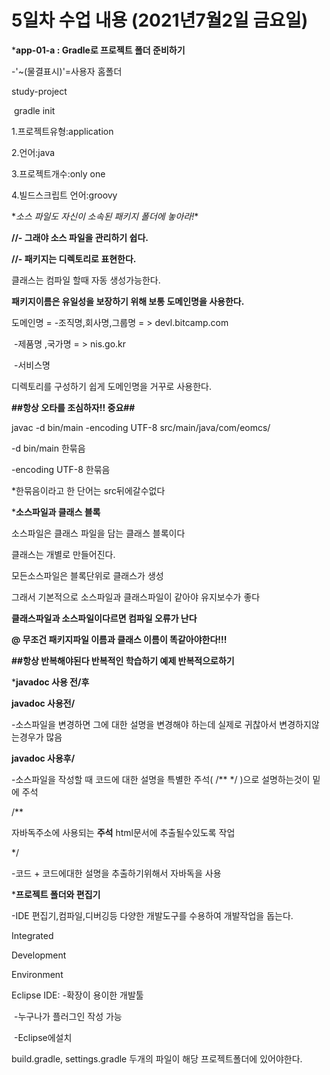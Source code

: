 # 5일차 수업 내용 (2021년7월2일 금요일)

***app-01-a : Gradle로 프로젝트 폴더 준비하기**

-'~(물결표시)'=사용자 홈폴더

study-project

​	gradle init

1.프로젝트유형:application

2.언어:java

3.프로젝트개수:only one

4.빌드스크립트 언어:groovy



\**소스 파일도 자신이 소속된 패키지 폴더에 놓아라!**

**//- 그래야 소스 파일을 관리하기 쉽다.**

**//- 패키지는 디렉토리로 표현한다.**

클래스는 컴파일 할때 자동 생성가능한다.

**패키지이름은 유일성을 보장하기 위해 보통 도메인명을 사용한다.**

도메인명 = -조직명,회사명,그룹명	= >  devl.bitcamp.com

​					-제품명 ,국가명			   = >  nis.go.kr

​					-서비스명						 

디렉토리를 구성하기 쉽게 도메인명을 거꾸로 사용한다.

**##항상 오타를 조심하자!! 중요##**

javac -d bin/main -encoding UTF-8 src/main/java/com/eomcs/

-d bin/main 한묶음

-encoding UTF-8 한묶음  

*한묶음이라고 한 단어는 src뒤에갈수없다  



***소스파일과 클래스 블록**

소스파일은 클래스 파일을 담는 클래스 블록이다

클래스는 개별로 만들어진다.

모든소스파일은 블록단위로 클래스가 생성

그래서 기본적으로 소스파일과 클래스파일이 같아야 유지보수가 좋다

**클래스파일과 소스파일이다르면 컴파일 오류가 난다**



**@ 무조건 패키지파일 이름과 클래스 이름이 똑같아야한다!!!**

**##항상 반복해야된다 반복적인 학습하기 예제 반복적으로하기**



***javadoc 사용 전/후**

**javadoc 사용전/**

-소스파일을 변경하면 그에 대한 설명을 변경해야 하는데 실제로 귀찮아서 변경하지않는경우가 많음



**javadoc 사용후/**

-소스파일을 작성할 때 코드에 대한 설명을 특별한 주석( /**  */ )으로 설명하는것이 밑에 주석

/**

자바독주소에 사용되는 **주석**  html문서에 추출될수있도록 작업

*/



-코드 + 코드에대한 설명을 추출하기위해서 자바독을 사용



***프로젝트 폴더와 편집기**

-IDE   편집기,컴파일,디버깅등 다양한 개발도구를 수용하여 개발작업을 돕는다.

Integrated

Development

Environment



Eclipse IDE: -확장이 용이한 개발툴

​					 -누구나가 플러그인 작성 가능

​					-Eclipse에설치

build.gradle, settings.gradle 두개의 파일이 해당 프로젝트폴더에 있어야한다. 